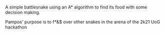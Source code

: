 A simple battlesnake using an A* algorithm to find its food with some decision making. 

Pampos' purpose is to f*&$ over other snakes in the arena of the 2k21 UoG hackathon 
